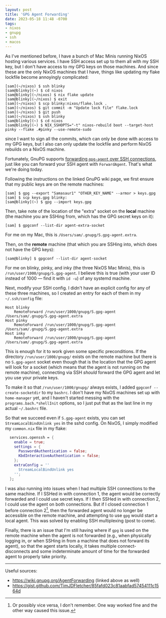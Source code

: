 ```yaml
---
layout: post
title: 'GPG Agent Forwarding'
date: 2023-05-18 11:48 -0700
tags:
- nixos
- gnupg
- ssh
- macos
---
```

As I've mentioned before, I have a bunch of Mac Minis running NixOS hosting various services. I have SSH access set up to them all with my SSH key, but I don't have access to my GPG keys on those machines. And since these are the only NixOS machines that I have, things like updating my flake lockfile become annoyingly complicated:

<pre>
<code><span class="user-select-none">[sam](~/nixos) $ </span>ssh blinky</code>
<code><span class="user-select-none">[sam@blinky](~) $ </span>cd nixos</code>
<code><span class="user-select-none">[sam@blinky](~/nixos) $ </span>nix flake update</code>
<code><span class="user-select-none">[sam@blinky](~/nixos) $ </span>exit</code>
<code><span class="user-select-none">[sam](~/nixos) $ </span>scp blinky:nixos/flake.lock .</code>
<code><span class="user-select-none">[sam](~/nixos) $ </span>git commit -m "Update lock file" flake.lock</code>
<code><span class="user-select-none">[sam](~/nixos) $ </span>git push</code>
<code><span class="user-select-none">[sam](~/nixos) $ </span>ssh blinky</code>
<code><span class="user-select-none">[sam@blinky](~) $ </span>cd nixos</code>
<code><span class="user-select-none">[sam@blinky](~) $ </span>NIX_SSHOPTS="-t" nixos-rebuild boot --target-host pinky --flake .#pinky --use-remote-sudo</code>
</pre>

since I want to sign all the commits, which can only be done with access to my GPG keys, but I also can only update the lockfile and perform NixOS rebuilds on a NixOS machine.

Fortunately, GnuPG supports [forwarding `gpg-agent` over SSH connections](https://wiki.gnupg.org/AgentForwarding), just like you can forward your SSH agent with `ForwardAgent`. That's what we're doing today.

Following the instructions on the linked GnuPG wiki page, we first ensure that my public keys are on the remote machines:

<pre>
<code><span class="user-select-none">[sam] $ </span>gpg --export "Samasaur1" "OTHER_KEY_NAME" --armor > keys.gpg</code>
<code><span class="user-select-none">[sam] $ </span>scp keys.gpg blinky:</code>
<code><span class="user-select-none">[sam@blinky](~) $ </span>gpg --import keys.gpg</code>
</pre>

Then, take note of the location of the "extra" socket on the **local** machine (the machine you are SSHing from, which has the GPG secret keys on it):

<pre>
<code><span class="user-select-none">[sam] $ </span>gpgconf --list-dir agent-extra-socket</code>
</pre>

For me on my Mac, this is `/Users/sam/.gnupg/S.gpg-agent.extra`.

Then, on the **remote** machine (that which you are SSHing into, which does not have the GPG keys):

<pre>
<code><span class="user-select-none">[sam@blinky] $ </span>gpgconf --list-dir agent-socket</code>
</pre>

For me on blinky, pinky, and inky (the three NixOS Mac Minis), this is `/run/user/1000/gnupg/S.gpg-agent`. I believe this is true (with your user ID instead of 1000 — find it with `id -u`) of any systemd machine.

Next, modify your SSH config. I didn't have an explicit config for any of these three machines, so I created an entry for each of them in my `~/.ssh/config` file:

```ssh
Host blinky
    RemoteForward /run/user/1000/gnupg/S.gpg-agent /Users/sam/.gnupg/S.gpg-agent.extra
Host pinky
    RemoteForward /run/user/1000/gnupg/S.gpg-agent /Users/sam/.gnupg/S.gpg-agent.extra
Host inky
    RemoteForward /run/user/1000/gnupg/S.gpg-agent /Users/sam/.gnupg/S.gpg-agent.extra
```

This is enough for it to work given some specific preconditions. If the directory `/run/user/1000/gnupg/` exists on the remote machine but there is no `S.gpg-agent` socket even though that is the location that the GPG agent will look for a socket (which means that the agent is not running on the remote machine), connecting via SSH _should_ forward the GPG agent and let you use your private keys.

To make it so that `/run/user/1000/gnupg/` always exists, I added `gpgconf --create-socketdir` to my `bashrc`. I don't have my NixOS machines set up with `home-manager` yet, and I haven't started messing with the `programs.bach.*shellInit` options, so I just put that as the last line in my actual `~/.bashrc` file.

So that we succeed even if `S.gpg-agent` exists, you can set `StreamLocalBindUnlink yes` in the sshd config. On NixOS, I simply modified my `common.nix` file in my flake:

```nix
  services.openssh = {
    enable = true;
    settings = {
      PasswordAuthentication = false;
      KbdInteractiveAuthentication = false;
    };
    extraConfig = ''
      StreamLocalBindUnlink yes
    '';
  };
```

I was also running into issues when I had multiple SSH connections to the same machine. If I SSHed in with connection 1, the agent would be correctly forwarded and I could use secret keys. If I then SSHed in with connection 2, I could use the agent on both connections. But if I closed connection 1 before connection 2[^1], then the forwarded agent would no longer be accessible on the remote machine, and attempting to use `gpg` would start a local agent. This was solved by enabling SSH multiplexing (post to come).

[^1]: Or possibly vice versa, I don't remember. One way worked fine and the other way caused this issue.

Finally, there is an issue that I'm still having where if `gpg` is used on the remote machine when the agent is not forwarded (e.g., when physically logging in, or when SSHing in from a machine that does not forward its agent), so that the agent starts locally, it takes multiple connect-disconnects and some indeterminate amount of time for the forwarded agent to properly take priority.

***

Useful sources:
- <https://wiki.gnupg.org/AgentForwarding> (linked above as well)
- <https://gist.github.com/TimJDFletcher/85fafd023c81aabfad57454111c1564d>
